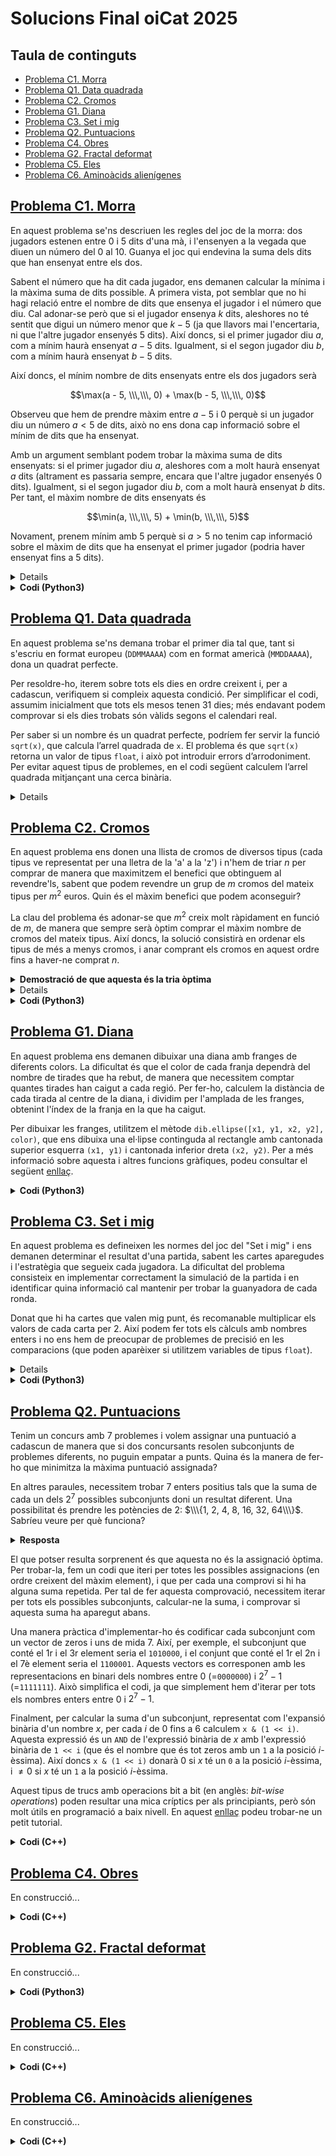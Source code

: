 # Solucions Final oiCat 2025

## Taula de continguts
* [Problema C1. Morra](#C1)
* [Problema Q1. Data quadrada](#Q1)
* [Problema C2. Cromos](#C2)
* [Problema G1. Diana](#G1)
* [Problema C3. Set i mig](#C3)
* [Problema Q2. Puntuacions](#Q2)
* [Problema C4. Obres](#C4)
* [Problema G2. Fractal deformat](#G2)
* [Problema C5. Eles](#C5)
* [Problema C6. Aminoàcids alienígenes](#C6)


## [Problema C1. Morra](https://jutge.org/problems/U54675) <a name="C1"/>

En aquest problema se'ns descriuen les regles del joc de la morra: dos jugadors estenen entre 0 i 5 dits d'una mà, i l'ensenyen a la vegada que diuen un número del 0 al 10. Guanya el joc qui endevina la suma dels dits que han ensenyat entre els dos. 

Sabent el número que ha dit cada jugador, ens demanen calcular la mínima i la màxima suma de dits possible. A primera vista, pot semblar que no hi hagi relació entre el nombre de dits que ensenya el jugador i el número que diu. Cal adonar-se però que si el jugador ensenya $k$ dits, aleshores no té sentit que digui un número menor que $k-5$ (ja que llavors mai l'encertaria, ni que l'altre jugador ensenyés 5 dits). Així doncs, si el primer jugador diu $a$, com a mínim haurà ensenyat $a - 5$ dits. Igualment, si el segon jugador diu $b$, com a mínim haurà ensenyat $b - 5$ dits.

Així doncs, el mínim nombre de dits ensenyats entre els dos jugadors serà 

$$\max(a - 5, \\\,\\\, 0) + \max(b - 5, \\\,\\\, 0)$$ 

Observeu que hem de prendre màxim entre $a - 5$ i $0$ perquè si un jugador diu un número $a < 5$ de dits, això no ens dona cap informació sobre el mínim de dits que ha ensenyat.

Amb un argument semblant podem trobar la màxima suma de dits ensenyats: si el primer jugador diu $a$, aleshores com a molt haurà ensenyat $a$ dits (altrament es passaria sempre, encara que l'altre jugador ensenyés 0 dits). Igualment, si el segon jugador diu $b$, com a molt haurà ensenyat $b$ dits. Per tant, el màxim nombre de dits ensenyats és

$$\min(a, \\\,\\\, 5) + \min(b, \\\,\\\, 5)$$ 

Novament, prenem mínim amb $5$ perquè si $a > 5$ no tenim cap informació sobre el màxim de dits que ha ensenyat el primer jugador (podria haver ensenyat fins a 5 dits). 

<details>
<summary><b>Codi (C++)</b></summary>

```cpp
#include<bits/stdc++.h>
using namespace std;

int main() {
  int a, b;
  while(cin >> a >> b) {
    int minsuma = max(a-5, 0) + max(b-5, 0);
    int maxsuma = min(a, 5) + min(b, 5);
    cout << minsuma << endl << maxsuma << endl;
  }
}
```
</details>


<details>
  <summary><b>Codi (Python3)</b></summary>

```py
from easyinput import read

a, b = read(int, int)
minsuma = max(a-5, 0) + max(b-5, 0)
maxsuma = min(a, 5) + min(b, 5)
print(minsuma)
print(maxsuma)
```
</details>


## [Problema Q1. Data quadrada](https://jutge.org/problems/P47788) <a name="Q1"/>

En aquest problema se'ns demana trobar el primer dia tal que, tant si s'escriu en format europeu (`DDMMAAAA`) com en format americà (`MMDDAAAA`), dona un quadrat perfecte.

Per resoldre-ho, iterem sobre tots els dies en ordre creixent i, per a cadascun, verifiquem si compleix aquesta condició. Per simplificar el codi, assumim inicialment que tots els mesos tenen 31 dies; més endavant podem comprovar si els dies trobats són vàlids segons el calendari real.

Per saber si un nombre és un quadrat perfecte, podríem fer servir la funció `sqrt(x)`, que calcula l’arrel quadrada de `x`. El problema és que `sqrt(x)` retorna un valor de tipus `float`, i això pot introduir errors d’arrodoniment. Per evitar aquest tipus de problemes, en el codi següent calculem l’arrel quadrada mitjançant una cerca binària.

<details>
  <summary><b>Codi (C++)</b></summary>

```cpp
#include<bits/stdc++.h>
using namespace std; 
 
// Retorna true si x és un quadrat perfecte.
// Requereix: 1 <= x < 400'000'000
bool EsQuadrat(int x) {
  int l = 1; // invariant: l*l <= x
  int r = 20000; // invariant: r*r > x
  while(r - l > 1) {
    int m = (l + r) / 2;
    if(m * m > x) r = m;
    else l = m;
  }
  // Al sortir del bucle, es compleix que r == l + 1, i que l*l <= x < r * r,
  // de manera que o bé x == l*l, o bé x no pot ser un quadrat perfecte.
  return l*l == x;
}


int main(){
  for(int a = 2025; a <= 3000; ++a) { // any
    for(int m = 1; m <= 12; ++m) { // mes
      for(int d = 1; d <= 31; ++d) { // dia
        int europeu = d; // data en format europeu
        europeu *= 100;
        europeu += m;
        europeu *= 10000;
        europeu += a;

        int america = m; // data en format americà
        america *= 100;
        america += d;
        america *= 10000;
        america += a;
        
        if(EsQuadrat(europeu) and EsQuadrat(america)) {
          cout << d << " / " << m << " / " << a << endl;
        }
      }
    }
  }
}
```
</details>



## [Problema C2. Cromos](https://jutge.org/problems/X38308) <a name="C2"/> 

En aquest problema ens donen una llista de cromos de diversos tipus (cada tipus ve representat per una lletra de la 'a' a la 'z') i n'hem de triar $n$ per comprar de manera que maximitzem el benefici que obtinguem al revendre'ls, sabent que podem revendre un grup de $m$ cromos del mateix tipus per $m^2$ euros. Quin és el màxim benefici que podem aconseguir?

La clau del problema és adonar-se que $m^2$ creix molt ràpidament en funció de $m$, de manera que sempre serà òptim comprar el màxim nombre de cromos del mateix tipus. Així doncs, la solució consistirà en ordenar els tipus de més a menys cromos, i anar comprant els cromos en aquest ordre fins a haver-ne comprat $n$.

<details><summary><b>Demostració de que aquesta és la tria òptima</b></summary> 

Per demostrar que aquesta solució és la que ens dona el màxim benefici, utilitzarem una idea típica en aquest tipus de problemes: veurem que si tenim una solució que no és la que hem donat anteriorment, podem fer un canvi en aquesta solució que augmenta el benefici obtingut. Així doncs, cap solució diferent de l'anterior pot donar el benefici òptim.

Vegem-ho amb més detall. Suposem que ordenem els tipus de cromos de més a menys cromos disponibles. Sigui $m_i$ el nombre de cromos disponibles del tipus $i$-èssim, i sigui $a_i$ el nombre de cromos que comprem d'aquell tipus. Com que hem ordenat els tipus de més a menys cromos, tenim que $m_i \geq m_{i+1}$ per tot $i$. A més, podem suposar que $a_{i} \geq a_{i+1}$ (com el tipus del cromo no influeix en el preu, podem ordenar els valors de $a_i$ de manera que comprem més cromos dels tipus que més n'hi ha).

El que ens cal demostrar ara és que per tot $i$ es compleix que o bé $a_i = m_i$ (és a dir, estem comprant el màxim de cromos d'aquest tipus) o bé $a_{i+1} = 0$ (és a dir, no comprem cap cromo del tipus següent). Intuïtivament, el que això vol dir és que prioritzem comprar els cromos dels tipus que en tenen més, i que no comprem cromos del tipus següent si no hem esgotat ja tots els dels tipus anteriors.

Per demostrar-ho, suposem que és fals, i que existeix un $i$ tal que $a_i < m_i$ però $a_{i+1} > 0$. Aleshores, veurem que la solució on comprem $a_i + 1$ cromos de tipus $i$, i $a_{i+1}-1$ cromos del tipus $i+1$ ens dona un major benefici, de manera que la solució actual no pot ser la òptima.

Venent $a_i$ cromos de tipus $i$ i $a_{i+1}$ de tipus $i+1$ obtenim un benefici de $a_i^2 + a_{i+1}^2$. Per contra, venent $a_i + 1$ cromos de tipus $i$ i $a_{i+1}-1$ de tipus $i+1$ obtenim un benefici de $(a_{i} + 1)^2 + (a_{i+1}-1)^2$. La diferència entre aquestes dues quantitats és

$$\left( (a_{i} + 1)^2 + (a_{i+1}-1)^2 \right) - \left( a_i^2 + a_{i+1}^2 \right)  = 2a_i + 1 - 2 a_{i+1} + 1 = 2 + 2(a_i - a_{i+1}) \geq 2$$

Observeu que, com $a_i \geq a_{i+1}$, la diferència entre les dues quantitats ens surt positiva. Això vol dir que la solució actual no era la òptima.
</details>

<details><summary><b>Codi (C++)</b></summary>

```cpp
#include<bits/stdc++.h>
using namespace std; 
 
int main(){
  int n;
  string s;
  while(cin >> n >> s) {
    int const N = 'z' - 'a' + 1; // Mida de l'alfabet.
    vector<int> count(N, 0); // count[i] := nombre de cromos de tipus i. 
    for(char c : s) {
      count[c - 'a']++;
    }
    sort(count.rbegin(), count.rend()); // Ordenem de gran a petit.
    int ans = 0; // Màxim benefici possible.

    // Per maximitzar el benefici, volem comprar dels tipus de cromos que n'hi ha més.
    for(int i = 0; i < N; ++i) {
      int mida = min(count[i], n); // Màxim de cromos que podem comprar del tipus actual.
      n -= mida;
      ans += mida*mida; // Benefici que obtenim venent els cromos d'aquest tipus.
    }
    cout << ans << endl;
  }
}
```
</details>

<details><summary><b>Codi (Python3)</b></summary>

```py
from easyinput import read

n, s = read(int, str)
while n is not None:
  N = ord('z') - ord('a') + 1
  v = [0 for _ in range(N)]
  for c in s:
    v[ord(c) - ord('a')] += 1
  ans = 0
  for x in reversed(sorted(v)):
    inc = min(x, n)
    n -= inc
    ans += inc * inc
  print(ans)
  n, s = read(int, str)
  ```
</details>

## [Problema G1. Diana](https://jutge.org/problems/U35129) <a name="G1"/>

En aquest problema ens demanen dibuixar una diana amb franges de diferents colors. La dificultat és que el color de cada franja dependrà del nombre de tirades que ha rebut, de manera que necessitem comptar quantes tirades han caigut a cada regió. Per fer-ho, calculem la distància de cada tirada al centre de la diana, i dividim per l'amplada de les franges, obtenint l'índex de la franja en la que ha caigut.

Per dibuixar les franges, utilitzem el mètode `dib.ellipse([x1, y1, x2, y2], color)`, que ens dibuixa una el·lipse continguda al rectangle amb cantonada superior esquerra `(x1, y1)` i cantonada inferior dreta `(x2, y2)`. Per a més informació sobre aquesta i altres funcions gràfiques, podeu consultar el següent <a href="https://lliçons.jutge.org/python/grafics/">enllaç</a>. 

<details><summary><b>Codi (Python3)</b></summary>

```py
from PIL import Image, ImageDraw
from easyinput import read
import math

# Calcula la distància entre dos punts
def Dist(p, q):
  dx = p[0] - q[0]
  dy = p[1] - q[1]
  return math.sqrt(dx*dx + dy*dy)


# Llegim l'entrada.
d, f = read(int, int)
franges = [read(int, int, int) for _ in range(f)]
t = read(int)
tirades = [read(int, int) for _ in range(t)]

# Creem la imatge.
img = Image.new('RGB', (d, d), 'White')
dib = ImageDraw.Draw(img)

# Comptem el nombre d'encerts en cada franja.
encerts = [0 for _ in range(f)]
for p in tirades:
  franja = int(Dist(p, (d/2, d/2)) / (d//(2*f)))
  if franja < f:
    encerts[franja] += 1

# Dibuixem les franges de color.
for i in range(f-1, -1, -1):
  color = map(lambda x : x*(1 + encerts[i]), franges[i])
  inici = (f - i - 1)*d//(2*f)
  final = (f + i + 1)*d//(2*f) - 1
  dib.ellipse([inici, inici, final, final], tuple(color))

# Dibuixem les tirades.
for p in tirades:
  dib.point(tuple(p), 'Black')

# Guardem la imatge.
img.save('output.png')
```
</details>

## [Problema C3. Set i mig](https://jutge.org/problems/Z12317) <a name="C3"/>

En aquest problema es defineixen les normes del joc del "Set i mig" i ens demanen determinar el resultat d'una partida, sabent les cartes aparegudes i l'estratègia que segueix cada jugadora. La dificultat del problema consisteix en implementar correctament la simulació de la partida i en identificar quina informació cal mantenir per trobar la guanyadora de cada ronda.

Donat que hi ha cartes que valen mig punt, és recomanable multiplicar els valors de cada carta per 2. Així podem fer tots els càlculs amb nombres enters i no ens hem de preocupar de problemes de precisió en les comparacions (que poden aparèixer si utilitzem variables de tipus `float`).

<details><summary><b>Codi (C++)</b></summary>

```cpp
#include<bits/stdc++.h>
using namespace std;
 
int main(){
  string s;
  while(cin >> s) {
    int total_anna = 0; // partides guanyades per l'Anna
    int total_ivet = 0; // partides guanyades per l'Ivet

    // Variables sobre l'estat de la ronda actual:
    int torn = 0; // 0 -> juga l'Anna, 1 -> juga la Ivet.
    int punts_anna = 0; // Punts actuals de l'Anna.
    int carta_amagada = -1; // Valor de la carta amagada de l'Anna.
                            // Ã‰s -1 si encara no ha estat assignada.
    int punts_ivet = 0; // Punts actuals de la Ivet.
    
    // Neteja els valors de les variables al final d'una ronda.
    function<void()> Reset = [&]() {
      torn = punts_anna = punts_ivet = 0;
      carta_amagada = -1;
    };

    for(char c : s) {
      // Valor de la carta (multiplicat per 2).
      int valor = (c >= '1' and c <= '7' ? 2*int(c - '0') : 1);

      // Actualitzem recompte de punts:
      if(torn == 0) {
        punts_anna += valor;
        if(carta_amagada == -1) 
          carta_amagada = valor;
      }
      else
        punts_ivet += valor;

      // Comprovem si hem acabat el torn:
      if(punts_anna > 15) { // L'Anna s'ha passat de 7 i mig.
        ++total_ivet;
        Reset();
      }
      else if(torn == 0 and punts_anna >= 12) // L'Anna es planta.
        torn = 1;
      else if(punts_ivet > 15) { // La Ivet s'ha passat de 7 i mig.
        ++total_anna;
        Reset();
      }
      else if(torn == 1 and punts_ivet >= 10 and punts_ivet >= punts_anna - carta_amagada + 1) { // La Ivet es planta.
        if(punts_anna > punts_ivet)
          ++total_anna;
        else
          ++total_ivet;
        Reset();
      }
    }
    cout << total_anna << " " << total_ivet << endl;
  }
}
```
</details>

<details><summary><b>Codi (Python3)</b></summary>

```py
from easyinput import read

# Neteja els valors de les variables al final d'una ronda.
def Reset():
  global punts_anna, punts_ivet, torn, carta_amagada
  punts_anna = punts_ivet = torn = 0
  carta_amagada = -1


s = read(str)
while s is not None:
  total_anna = 0 # Partides guanyades per l'Anna.
  total_ivet = 0 # Partides guanyades per la Ivet.

  # Variables sobre l'estat de la ronda actual:
  torn = 0 # 0 -> juga l'Anna, 1 -> juga la Ivet.
  punts_anna = 0 # Punts actuals de l'Anna.
  carta_amagada = -1 # Valor de la carta amagada de l'Anna.
                     # És -1 si encara no ha estat assignada.
  punts_ivet = 0 # Punts actuals de la Ivet.

  for c in s:
    # Valor de la carta (multiplicat per 2).
    valor = (2*int(c) if c.isnumeric() else 1)

    # Actualitzem recompte de punts:
    if torn == 0:
      punts_anna += valor
      if carta_amagada == -1:
        carta_amagada = valor
    else:
      punts_ivet += valor

    # Comprovem si hem acabat el torn:
    if punts_anna > 15:
      total_ivet += 1
      Reset()
    elif punts_ivet > 15:
      total_anna += 1
      Reset()
    elif torn == 0 and punts_anna >= 12:
      torn = 1
    elif torn == 1 and punts_ivet >= 10 and punts_ivet >= punts_anna - carta_amagada + 1:
      if punts_anna > punts_ivet:
        total_anna += 1
      else:
        total_ivet += 1
      Reset()

  print(total_anna, total_ivet, sep=' ')
  s = read(str)
```
</details>

## [Problema Q2. Puntuacions](https://jutge.org/problems/P39082) <a name="Q2"/>

Tenim un concurs amb 7 problemes i volem assignar una puntuació a cadascun de manera que si dos concursants resolen subconjunts de problemes diferents, no puguin empatar a punts. Quina és la manera de fer-ho que minimitza la màxima puntuació assignada?

En altres paraules, necessitem trobar 7 enters positius tals que la suma de cada un dels $2^7$ possibles subconjunts doni un resultat diferent. Una possibilitat és prendre les potències de 2: $\\\{1, 2, 4, 8, 16, 32, 64\\\}$. Sabríeu veure per què funciona?

<details><summary><b>Resposta</b></summary>

> Les potències de 2 compleixen la propietat que cada potència és més gran que la suma de les anteriors (és a dir, $2^k > 2^{k-1} + 2^{k-2} + \dots + 2 + 1$). 

> Suposem que tenim dos subconjunts de problemes $S, T \subseteq \\\{1, 2, 4, 8, 16, 32, 64\\\}$ amb la mateixa suma. Podem assumir que $S \cap T = \emptyset$ (és a dir, $S$ i $T$ no tenen cap element en comú), ja que en cas contrari podríem eliminar aquest element tant de $S$ com de $T$ mantenint la igualtat de les sumes. Així doncs, si no tenen cap element en comú (i no són els dos buits), algun dels dos (diem que $S$) tindrà una potència (diem-li $2^k$) més gran que totes les de l'altre subconjunt. Això implica que la suma dels elements de $S$ és com a mínim $2^k$, i la suma dels elements de $T$ és com a molt $1 + 2 + \dots + 2^{k-1}$. Per la propietat que mencionàvem al principi, les sumes no poden ser iguals.   
</details>

El que potser resulta sorprenent és que aquesta no és la assignació òptima. Per trobar-la, fem un codi que iteri per totes les possibles assignacions (en ordre creixent del màxim element), i que per cada una comprovi si hi ha alguna suma repetida. Per tal de fer aquesta comprovació, necessitem iterar per tots els possibles subconjunts, calcular-ne la suma, i comprovar si aquesta suma ha aparegut abans.

Una manera pràctica d'implementar-ho és codificar cada subconjunt com un vector de zeros i uns de mida 7. Així, per exemple, el subconjunt que conté el 1r i el 3r element seria el `1010000`, i el conjunt que conté el 1r el 2n i el 7è element seria el `1100001`. Aquests vectors es corresponen amb les representacions en binari dels nombres entre 0 (=`0000000`) i $2^7 - 1$ (=`1111111`). Això simplifica el codi, ja que simplement hem d'iterar per tots els nombres enters entre 0 i $2^7 - 1$.

Finalment, per calcular la suma d'un subconjunt, representat com l'expansió binària d'un nombre $x$, per cada $i$ de 0 fins a 6 calculem `x & (1 << i)`. Aquesta expressió és un `AND` de l'expressió binària de $x$ amb l'expressió binària de `1 << i` (que és el nombre que és tot zeros amb un `1` a la posició $i$-èssima). Així doncs `x & (1 << i)` donarà $0$ si $x$ té un `0` a la posició $i$-èssima, i $\neq 0$ si $x$ té un `1` a la posició $i$-èssima. 

Aquest tipus de trucs amb operacions bit a bit (en anglès: <i>bit-wise operations</i>) poden resultar una mica críptics per als principiants, però són molt útils en programació a baix nivell. En aquest <a href="https://codeforces.com/blog/entry/73490" target="_blank" rel="noopener noreferrer">enllaç</a> podeu trobar-ne un petit tutorial.

<details> <summary><b>Codi (C++)</b></summary>

```cpp
#include<bits/stdc++.h>
using namespace std;

// Retorna true si el vector de puntuacions no té cap suma repetida.
bool NoTeSumesRepetides(vector<int> const& puntuacions) {
  int n = puntuacions.size();
  // Calculem la màxima suma de puntuacions.
  int maxima_suma = 0;
  for(int x : puntuacions)
    maxima_suma += x;

  // sumes[x] serà true si ja hem trobat un subconjunt de puntuacions que sumen x.
  vector<bool> sumes(maxima_suma + 1, false);

  // Iterem per tots els subconjunts de puntuacions. Cada subconjunt el codifiquem com un enter entre 0 i 2^n - 1,
  // de manera que l'i-èssim dígit en binari és 1 si l'element 'i' està en el subconjunt, i 0 si no hi està.
  //
  // Per exemple: 0 = 0000000 representa el subconjunt buit, 3 = 0000011 representa el conjunt format pel 1r i el 2n elements.
  for(int mask = 0; mask < (1 << n); ++mask) {
    int suma = 0; // suma dels elements del subconjunt.
    for(int b = 0; b < n; ++b) {
      if(mask & (1<<b)) // és true si el b-èssim dígit en binari de 'mask' és un 1.
        suma += puntuacions[b];
    }
    if(sumes[suma]) // comprovem si ja hem vist aquesta suma abans.
      return false;
    sumes[suma] = true;
  }
  // Si no hem trobat cap suma repetida, retornem true.
  return true;
}

int main() {
  // Iterem per totes les possibles puntuacions, on N és la màxima, 
  // i la resta compleixen que a < b < c < d < e < f < N.  
  for(int N = 1; ; ++N) {
    cerr << "N: " << N << endl;
    for(int f = N - 1; f >= 1; --f) {
      for(int e = f - 1; e >= 1; --e) {
        for(int d = e - 1; d >= 1; --d) {
          for(int c = d - 1; c >= 1; --c) {
            for(int b = c - 1; b >= 1; --b) {
              for(int a = b - 1; a >= 1; --a) {
                vector<int> puntuacions = {a, b, c, d, e, f, N};
                if(NoTeSumesRepetides(puntuacions)) {
                  cout << "RESPOSTA: ";
                  for(int x : puntuacions) 
                    cout << x << "-";
                  cout << endl;
                  return 0;
                }
              }
            }
          }
        }
      }
    }
  }
}
```
</details>

## [Problema C4. Obres](https://jutge.org/problems/V78601) <a name="C4"/>

En construcció...

<details><summary><b>Codi (C++)</b></summary>

```cpp

```
</details>


## [Problema G2. Fractal deformat](https://jutge.org/problems/V43125) <a name="G2"/>

En construcció...

<details><summary><b>Codi (Python3)</b></summary>

```py

```
</details>



## [Problema C5. Eles](https://jutge.org/problems/T99685) <a name="C5"/>

En construcció...

<details><summary><b>Codi (C++)</b></summary>

```cpp

```
</details>




## [Problema C6. Aminoàcids alienígenes](https://jutge.org/problems/T50529) <a name="C6"/>

En construcció...

<details><summary><b>Codi (C++)</b></summary>

```cpp

```
</details>
